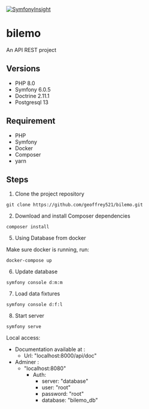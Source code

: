 [![SymfonyInsight](https://insight.symfony.com/projects/4c94dc9c-ac87-4b43-91ce-60af1ec0ba72/big.svg)](https://insight.symfony.com/projects/4c94dc9c-ac87-4b43-91ce-60af1ec0ba72)

# bilemo
An API REST project

## Versions
* PHP 8.0
* Symfony 6.0.5
* Doctrine 2.11.1
* Postgresql 13

## Requirement
* PHP
* Symfony
* Docker
* Composer
* yarn

## Steps

1. Clone the project repository

````
git clone https://github.com/geoffrey521/bilemo.git
````

2. Download and install Composer dependencies

```
composer install
```

5. Using Database from docker

Make sure docker is running, run:

````
docker-compose up
````

6. Update database

````
symfony console d:m:m 
````

7. Load data fixtures

````
symfony console d:f:l
````
8. Start server

````
symfony serve
````

Local access:

* Documentation available at :
    * Url: "localhost:8000/api/doc"
* Adminer :
    * "localhost:8080"
        * Auth:
            * server: "database"
            * user: "root"
            * password: "root"
            * database: "bilemo_db"
